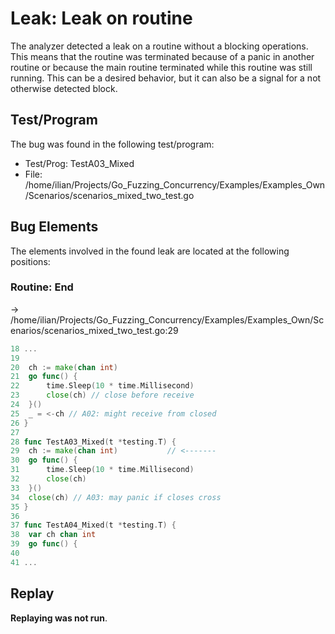 # Leak: Leak on routine

The analyzer detected a leak on a routine without a blocking operations.
This means that the routine was terminated because of a panic in another routine or because the main routine terminated while this routine was still running.
This can be a desired behavior, but it can also be a signal for a not otherwise detected block.

## Test/Program
The bug was found in the following test/program:

- Test/Prog: TestA03_Mixed
- File: /home/ilian/Projects/Go_Fuzzing_Concurrency/Examples/Examples_Own/Scenarios/scenarios_mixed_two_test.go

## Bug Elements
The elements involved in the found leak are located at the following positions:

###  Routine: End
-> /home/ilian/Projects/Go_Fuzzing_Concurrency/Examples/Examples_Own/Scenarios/scenarios_mixed_two_test.go:29
```go
18 ...
19 
20 	ch := make(chan int)
21 	go func() {
22 		time.Sleep(10 * time.Millisecond)
23 		close(ch) // close before receive
24 	}()
25 	_ = <-ch // A02: might receive from closed
26 }
27 
28 func TestA03_Mixed(t *testing.T) {
29 	ch := make(chan int)           // <-------
30 	go func() {
31 		time.Sleep(10 * time.Millisecond)
32 		close(ch)
33 	}()
34 	close(ch) // A03: may panic if closes cross
35 }
36 
37 func TestA04_Mixed(t *testing.T) {
38 	var ch chan int
39 	go func() {
40 
41 ...
```


## Replay
**Replaying was not run**.

